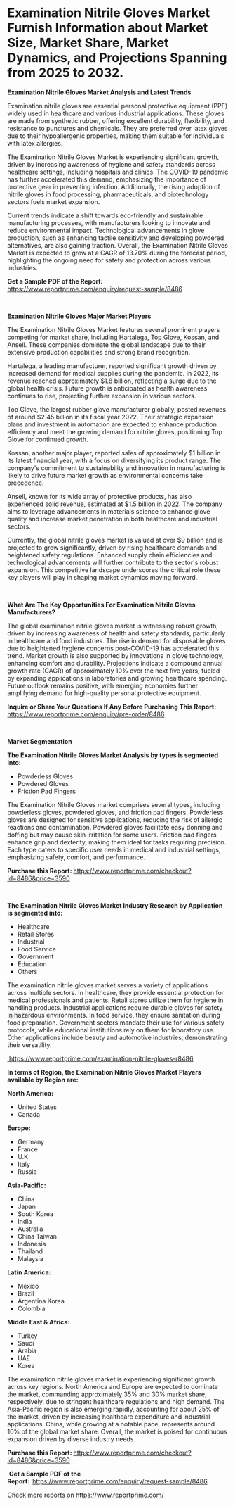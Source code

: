 <p><h1>Examination Nitrile Gloves Market Furnish Information about Market Size, Market Share, Market Dynamics, and Projections Spanning from 2025 to 2032.</h1></p><p><strong>Examination Nitrile Gloves Market Analysis and Latest Trends</strong></p>
<p><p>Examination nitrile gloves are essential personal protective equipment (PPE) widely used in healthcare and various industrial applications. These gloves are made from synthetic rubber, offering excellent durability, flexibility, and resistance to punctures and chemicals. They are preferred over latex gloves due to their hypoallergenic properties, making them suitable for individuals with latex allergies. </p><p>The Examination Nitrile Gloves Market is experiencing significant growth, driven by increasing awareness of hygiene and safety standards across healthcare settings, including hospitals and clinics. The COVID-19 pandemic has further accelerated this demand, emphasizing the importance of protective gear in preventing infection. Additionally, the rising adoption of nitrile gloves in food processing, pharmaceuticals, and biotechnology sectors fuels market expansion.</p><p>Current trends indicate a shift towards eco-friendly and sustainable manufacturing processes, with manufacturers looking to innovate and reduce environmental impact. Technological advancements in glove production, such as enhancing tactile sensitivity and developing powdered alternatives, are also gaining traction. Overall, the Examination Nitrile Gloves Market is expected to grow at a CAGR of 13.70% during the forecast period, highlighting the ongoing need for safety and protection across various industries.</p></p>
<p><strong>Get a Sample PDF of the Report:&nbsp;</strong> <a href="https://www.reportprime.com/enquiry/request-sample/8486?utm_campaign=3036&utm_medium=2&utm_source=Github&utm_content=ia&utm_term=19032025&utm_id=examination-nitrile-gloves">https://www.reportprime.com/enquiry/request-sample/8486</a></p>
<p>&nbsp;</p>
<p><strong>Examination Nitrile Gloves Major Market Players</strong></p>
<p><p>The Examination Nitrile Gloves Market features several prominent players competing for market share, including Hartalega, Top Glove, Kossan, and Ansell. These companies dominate the global landscape due to their extensive production capabilities and strong brand recognition.</p><p>Hartalega, a leading manufacturer, reported significant growth driven by increased demand for medical supplies during the pandemic. In 2022, its revenue reached approximately $1.8 billion, reflecting a surge due to the global health crisis. Future growth is anticipated as health awareness continues to rise, projecting further expansion in various sectors.</p><p>Top Glove, the largest rubber glove manufacturer globally, posted revenues of around $2.45 billion in its fiscal year 2022. Their strategic expansion plans and investment in automation are expected to enhance production efficiency and meet the growing demand for nitrile gloves, positioning Top Glove for continued growth.</p><p>Kossan, another major player, reported sales of approximately $1 billion in its latest financial year, with a focus on diversifying its product range. The company's commitment to sustainability and innovation in manufacturing is likely to drive future market growth as environmental concerns take precedence.</p><p>Ansell, known for its wide array of protective products, has also experienced solid revenue, estimated at $1.5 billion in 2022. The company aims to leverage advancements in materials science to enhance glove quality and increase market penetration in both healthcare and industrial sectors.</p><p>Currently, the global nitrile gloves market is valued at over $9 billion and is projected to grow significantly, driven by rising healthcare demands and heightened safety regulations. Enhanced supply chain efficiencies and technological advancements will further contribute to the sector's robust expansion. This competitive landscape underscores the critical role these key players will play in shaping market dynamics moving forward.</p></p>
<p>&nbsp;</p>
<p><strong>What Are The Key Opportunities For Examination Nitrile Gloves Manufacturers?</strong></p>
<p><p>The global examination nitrile gloves market is witnessing robust growth, driven by increasing awareness of health and safety standards, particularly in healthcare and food industries. The rise in demand for disposable gloves due to heightened hygiene concerns post-COVID-19 has accelerated this trend. Market growth is also supported by innovations in glove technology, enhancing comfort and durability. Projections indicate a compound annual growth rate (CAGR) of approximately 10% over the next five years, fueled by expanding applications in laboratories and growing healthcare spending. Future outlook remains positive, with emerging economies further amplifying demand for high-quality personal protective equipment.</p></p>
<p><strong>Inquire or Share Your Questions If Any Before Purchasing This Report:</strong> <a href="https://www.reportprime.com/enquiry/pre-order/8486?utm_campaign=3036&utm_medium=2&utm_source=Github&utm_content=ia&utm_term=19032025&utm_id=examination-nitrile-gloves">https://www.reportprime.com/enquiry/pre-order/8486</a></p>
<p>&nbsp;</p>
<p><strong>Market Segmentation</strong></p>
<p><strong>The Examination Nitrile Gloves Market Analysis by types is segmented into:</strong></p>
<p><ul><li>Powderless Gloves</li><li>Powdered Gloves</li><li>Friction Pad Fingers</li></ul></p>
<p><p>The Examination Nitrile Gloves market comprises several types, including powderless gloves, powdered gloves, and friction pad fingers. Powderless gloves are designed for sensitive applications, reducing the risk of allergic reactions and contamination. Powdered gloves facilitate easy donning and doffing but may cause skin irritation for some users. Friction pad fingers enhance grip and dexterity, making them ideal for tasks requiring precision. Each type caters to specific user needs in medical and industrial settings, emphasizing safety, comfort, and performance.</p></p>
<p><strong>Purchase this Report:&nbsp;</strong><a href="https://www.reportprime.com/checkout?id=8486&price=3590&utm_campaign=3036&utm_medium=2&utm_source=Github&utm_content=ia&utm_term=19032025&utm_id=examination-nitrile-gloves">https://www.reportprime.com/checkout?id=8486&price=3590</a></p>
<p>&nbsp;</p>
<p><strong>The Examination Nitrile Gloves Market Industry Research by Application is segmented into:</strong></p>
<p><ul><li>Healthcare</li><li>Retail Stores</li><li>Industrial</li><li>Food Service</li><li>Government</li><li>Education</li><li>Others</li></ul></p>
<p><p>The examination nitrile gloves market serves a variety of applications across multiple sectors. In healthcare, they provide essential protection for medical professionals and patients. Retail stores utilize them for hygiene in handling products. Industrial applications require durable gloves for safety in hazardous environments. In food service, they ensure sanitation during food preparation. Government sectors mandate their use for various safety protocols, while educational institutions rely on them for laboratory use. Other applications include beauty and automotive industries, demonstrating their versatility.</p></p>
<p><a href="https://www.reportprime.com/examination-nitrile-gloves-r8486?utm_campaign=3036&utm_medium=2&utm_source=Github&utm_content=ia&utm_term=19032025&utm_id=examination-nitrile-gloves">&nbsp;https://www.reportprime.com/examination-nitrile-gloves-r8486</a></p>
<p><strong>In terms of Region, the Examination Nitrile Gloves Market Players available by Region are:</strong></p>
<p>
    <p> <strong> North America: </strong>
        <ul>
            <li>United States</li>
            <li>Canada</li>
        </ul>
        </p> 
    <p> <strong> Europe: </strong>
        <ul>
            <li>Germany</li>
            <li>France</li>
            <li>U.K.</li>
            <li>Italy</li>
            <li>Russia</li>
        </ul>
        </p> 
    <p> <strong> Asia-Pacific: </strong>
        <ul>
            <li>China</li>
            <li>Japan</li>
            <li>South Korea</li>
            <li>India</li>
            <li>Australia</li>
            <li>China Taiwan</li>
            <li>Indonesia</li>
            <li>Thailand</li>
            <li>Malaysia</li>
        </ul>
        </p> 
    <p> <strong> Latin America: </strong>
        <ul>
            <li>Mexico</li>
            <li>Brazil</li>
            <li>Argentina Korea</li>
            <li>Colombia</li>
        </ul>
        </p> 
    <p> <strong> Middle East & Africa: </strong>
        <ul>
            <li>Turkey</li>
            <li>Saudi</li>
            <li>Arabia</li>
            <li>UAE</li>
            <li>Korea</li>
        </ul>
    </p>
    </p>
<p><p>The examination nitrile gloves market is experiencing significant growth across key regions. North America and Europe are expected to dominate the market, commanding approximately 35% and 30% market share, respectively, due to stringent healthcare regulations and high demand. The Asia-Pacific region is also emerging rapidly, accounting for about 25% of the market, driven by increasing healthcare expenditure and industrial applications. China, while growing at a notable pace, represents around 10% of the global market share. Overall, the market is poised for continuous expansion driven by diverse industry needs.</p></p>
<p><strong>Purchase this Report: </strong><a href="https://www.reportprime.com/checkout?id=8486&price=3590&utm_campaign=3036&utm_medium=2&utm_source=Github&utm_content=ia&utm_term=19032025&utm_id=examination-nitrile-gloves">https://www.reportprime.com/checkout?id=8486&price=3590</a></p>
<p>&nbsp;<strong>Get a Sample PDF of the Report:&nbsp;&nbsp;</strong><a href="https://www.reportprime.com/enquiry/request-sample/8486?utm_campaign=3036&utm_medium=2&utm_source=Github&utm_content=ia&utm_term=19032025&utm_id=examination-nitrile-gloves">https://www.reportprime.com/enquiry/request-sample/8486</a></p>
<p><strong></strong></p>
<p>Check more reports on <a href="https://www.reportprime.com/?utm_campaign=3036&utm_medium=2&utm_source=Github&utm_content=ia&utm_term=19032025&utm_id=examination-nitrile-gloves">https://www.reportprime.com/</a></p>